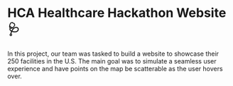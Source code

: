 # HCA Healthcare Hackathon Website :stethoscope:
In this project, our team was tasked to build a website to showcase their 250 facilities in the U.S. The main goal was to simulate a seamless user experience and have points on the map be scatterable as the user hovers over. 

